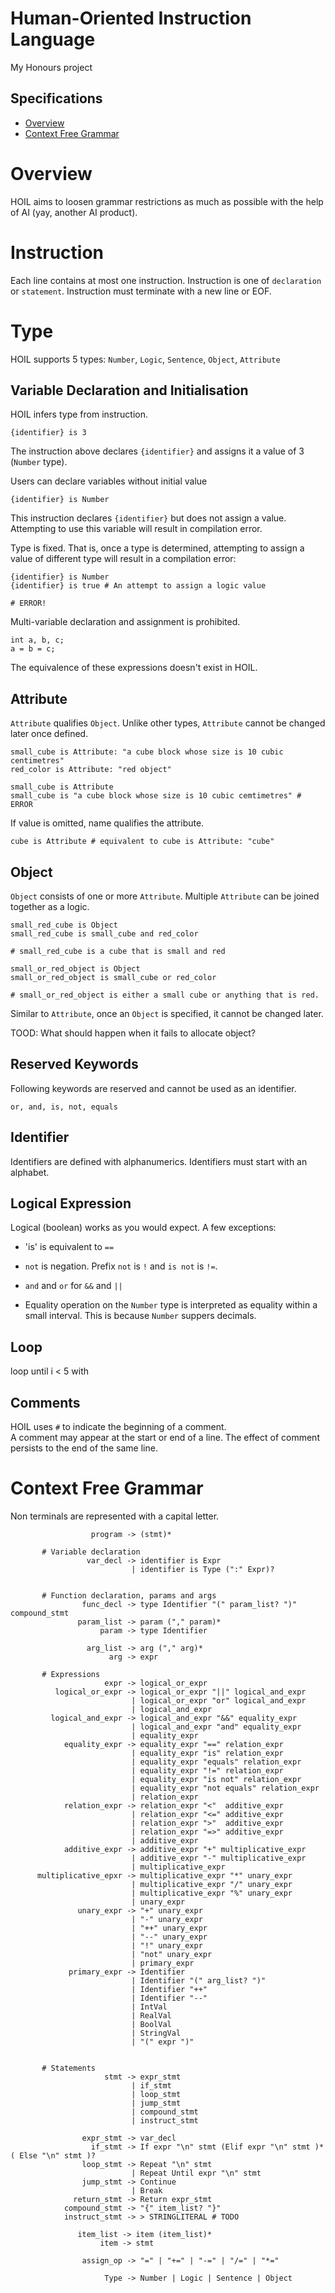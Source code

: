 # Human-Oriented Instruction Language
My Honours project



## Specifications
* [Overview](#overview)
* [Context Free Grammar](#context-free-grammar)


# Overview
HOIL aims to loosen grammar restrictions as much as possible with the help of AI (yay, another AI product).

# Instruction
Each line contains at most one instruction. Instruction is one of `declaration` or `statement`. Instruction must terminate with a new line or EOF.

# Type
HOIL supports 5 types:
`Number`, `Logic`, `Sentence`, `Object`, `Attribute`


## Variable Declaration and Initialisation
HOIL infers type from instruction. 
```
{identifier} is 3
```
The instruction above declares `{identifier}` and assigns it a value of 3 (`Number` type).

Users can declare variables without initial value
```
{identifier} is Number
```
This instruction declares `{identifier}` but does not assign a value. Attempting to use this variable will result in compilation error.

Type is fixed. That is, once a type is determined, attempting to assign a value of different type will result in a compilation error:
```
{identifier} is Number
{identifier} is true # An attempt to assign a logic value

# ERROR!

```
Multi-variable declaration and assignment is prohibited.
```
int a, b, c;
a = b = c;
```
The equivalence of these expressions doesn't exist in HOIL.

## Attribute
`Attribute` qualifies `Object`. Unlike other types, `Attribute` cannot be changed later once defined.

```
small_cube is Attribute: "a cube block whose size is 10 cubic centimetres"
red_color is Attribute: "red object"
```

```
small_cube is Attribute
small_cube is "a cube block whose size is 10 cubic cemtimetres" # ERROR
```

If value is omitted, name qualifies the attribute.
```
cube is Attribute # equivalent to cube is Attribute: "cube"
```

## Object
`Object` consists of one or more `Attribute`. Multiple `Attribute` can be joined together as a logic.

```
small_red_cube is Object
small_red_cube is small_cube and red_color

# small_red_cube is a cube that is small and red
```

```
small_or_red_object is Object
small_or_red_object is small_cube or red_color

# small_or_red_object is either a small cube or anything that is red.
```
Similar to `Attribute`, once an `Object` is specified, it cannot be changed later.

TOOD: What should happen when it fails to allocate object?


## Reserved Keywords
Following keywords are reserved and cannot be used as an identifier.
```
or, and, is, not, equals

```

## Identifier
Identifiers are defined with alphanumerics. Identifiers must start with an alphabet.

## Logical Expression
Logical (boolean) works as you would expect. A few exceptions:
* 'is' is equivalent to `==`
* `not` is negation. Prefix `not` is `!` and `is not` is `!=`. 
* `and` and `or` for `&&` and `||`

* Equality operation on the `Number` type is interpreted as equality within a small interval. This is because `Number` suppers decimals.

## Loop
loop until i < 5 with

 
## Comments
HOIL uses `#` to indicate the beginning of a comment.  
A comment may appear at the start or end of a line. The effect of comment persists to the end of the same line.


# Context Free Grammar
Non terminals are represented with a capital letter.
```
                  program -> (stmt)*

       # Variable declaration
                 var_decl -> identifier is Expr
                           | identifier is Type (":" Expr)?


       # Function declaration, params and args
                func_decl -> type Identifier "(" param_list? ")" compound_stmt
               param_list -> param ("," param)*
                    param -> type Identifier

                 arg_list -> arg ("," arg)*
                      arg -> expr

       # Expressions
                     expr -> logical_or_expr
          logical_or_expr -> logical_or_expr "||" logical_and_expr
                           | logical_or_expr "or" logical_and_expr
                           | logical_and_expr
         logical_and_expr -> logical_and_expr "&&" equality_expr
                           | logical_and_expr "and" equality_expr
                           | equality_expr
            equality_expr -> equality_expr "==" relation_expr
                           | equality_expr "is" relation_expr
                           | equality_expr "equals" relation_expr
                           | equality_expr "!=" relation_expr
                           | equality_expr "is not" relation_expr
                           | equality_expr "not equals" relation_expr
                           | relation_expr
            relation_expr -> relation_expr "<"  additive_expr
                           | relation_expr "<=" additive_expr
                           | relation_expr ">"  additive_expr
                           | relation_expr "=>" additive_expr
                           | additive_expr
            additive_expr -> additive_expr "+" multiplicative_expr
                           | additive_expr "-" multiplicative_expr
                           | multiplicative_expr
      multiplicative_epxr -> multiplicative_expr "*" unary_expr
                           | multiplicative_expr "/" unary_expr
                           | multiplicative_expr "%" unary_expr
                           | unary_expr
               unary_expr -> "+" unary_expr
                           | "-" unary_expr
                           | "++" unary_expr
                           | "--" unary_expr
                           | "!" unary_expr
                           | "not" unary_expr
                           | primary_expr
             primary_expr -> Identifier
                           | Identifier "(" arg_list? ")"
                           | Identifier "++"
                           | Identifier "--"
                           | IntVal
                           | RealVal
                           | BoolVal
                           | StringVal
                           | "(" expr ")"


       # Statements
                     stmt -> expr_stmt
                           | if_stmt
                           | loop_stmt
                           | jump_stmt
                           | compound_stmt
                           | instruct_stmt

                expr_stmt -> var_decl
                  if_stmt -> If expr "\n" stmt (Elif expr "\n" stmt )* ( Else "\n" stmt )?
                loop_stmt -> Repeat "\n" stmt
                           | Repeat Until expr "\n" stmt
                jump_stmt -> Continue
                           | Break
              return_stmt -> Return expr_stmt
            compound_stmt -> "{" item_list? "}"
            instruct_stmt -> > STRINGLITERAL # TODO

               item_list -> item (item_list)*
                    item -> stmt

                assign_op -> "=" | "+=" | "-=" | "/=" | "*="

                     Type -> Number | Logic | Sentence | Object
```
